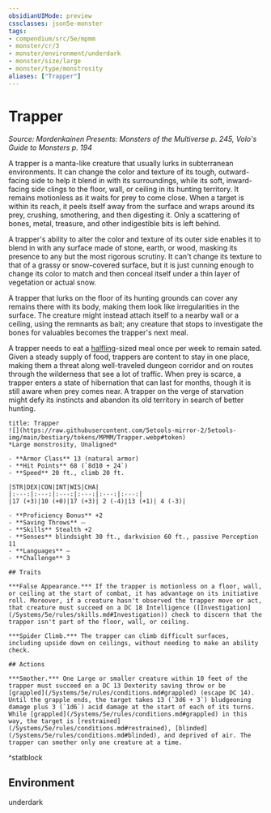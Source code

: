 ```yaml
---
obsidianUIMode: preview
cssclasses: json5e-monster
tags:
- compendium/src/5e/mpmm
- monster/cr/3
- monster/environment/underdark
- monster/size/large
- monster/type/monstrosity
aliases: ["Trapper"]
---
```

# Trapper
*Source: Mordenkainen Presents: Monsters of the Multiverse p. 245, Volo's Guide to Monsters p. 194*  

A trapper is a manta-like creature that usually lurks in subterranean environments. It can change the color and texture of its tough, outward-facing side to help it blend in with its surroundings, while its soft, inward-facing side clings to the floor, wall, or ceiling in its hunting territory. It remains motionless as it waits for prey to come close. When a target is within its reach, it peels itself away from the surface and wraps around its prey, crushing, smothering, and then digesting it. Only a scattering of bones, metal, treasure, and other indigestible bits is left behind.

A trapper's ability to alter the color and texture of its outer side enables it to blend in with any surface made of stone, earth, or wood, masking its presence to any but the most rigorous scrutiny. It can't change its texture to that of a grassy or snow-covered surface, but it is just cunning enough to change its color to match and then conceal itself under a thin layer of vegetation or actual snow.

A trapper that lurks on the floor of its hunting grounds can cover any remains there with its body, making them look like irregularities in the surface. The creature might instead attach itself to a nearby wall or a ceiling, using the remnants as bait; any creature that stops to investigate the bones for valuables becomes the trapper's next meal.

A trapper needs to eat a [halfling](/Systems/5e/races/halfling.md)-sized meal once per week to remain sated. Given a steady supply of food, trappers are content to stay in one place, making them a threat along well-traveled dungeon corridor and on routes through the wilderness that see a lot of traffic. When prey is scarce, a trapper enters a state of hibernation that can last for months, though it is still aware when prey comes near. A trapper on the verge of starvation might defy its instincts and abandon its old territory in search of better hunting.

```ad-statblock
title: Trapper
![](https://raw.githubusercontent.com/5etools-mirror-2/5etools-img/main/bestiary/tokens/MPMM/Trapper.webp#token)
*Large monstrosity, Unaligned*

- **Armor Class** 13 (natural armor)
- **Hit Points** 68 (`8d10 + 24`)
- **Speed** 20 ft., climb 20 ft.

|STR|DEX|CON|INT|WIS|CHA|
|:---:|:---:|:---:|:---:|:---:|:---:|
|17 (+3)|10 (+0)|17 (+3)| 2 (-4)|13 (+1)| 4 (-3)|

- **Proficiency Bonus** +2
- **Saving Throws** ⏤
- **Skills** Stealth +2
- **Senses** blindsight 30 ft., darkvision 60 ft., passive Perception 11
- **Languages** —
- **Challenge** 3

## Traits

***False Appearance.*** If the trapper is motionless on a floor, wall, or ceiling at the start of combat, it has advantage on its initiative roll. Moreover, if a creature hasn't observed the trapper move or act, that creature must succeed on a DC 18 Intelligence ([Investigation](/Systems/5e/rules/skills.md#Investigation)) check to discern that the trapper isn't part of the floor, wall, or ceiling.

***Spider Climb.*** The trapper can climb difficult surfaces, including upside down on ceilings, without needing to make an ability check.

## Actions

***Smother.*** One Large or smaller creature within 10 feet of the trapper must succeed on a DC 13 Dexterity saving throw or be [grappled](/Systems/5e/rules/conditions.md#grappled) (escape DC 14). Until the grapple ends, the target takes 13 (`3d6 + 3`) bludgeoning damage plus 3 (`1d6`) acid damage at the start of each of its turns. While [grappled](/Systems/5e/rules/conditions.md#grappled) in this way, the target is [restrained](/Systems/5e/rules/conditions.md#restrained), [blinded](/Systems/5e/rules/conditions.md#blinded), and deprived of air. The trapper can smother only one creature at a time.
```
^statblock

## Environment

underdark